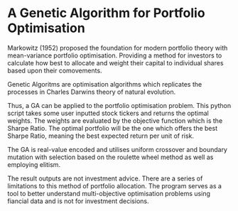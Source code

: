 # A Genetic Algorithm for Portfolio Optimisation 

Markowitz (1952) proposed the foundation for modern portfolio theory with mean-variance portfolio optimisation. Providing a method for investors to calculate how best to allocate and weight their capital to individual shares based upon their comovements. 

Genetic Algoritms are optimisation algorithms which replicates the processes in Charles Darwins theory of natural evolution.

Thus, a GA can be applied to the portfolio optimisation problem. This python script takes some user inputted stock tickers and returns the optimal weights. The weights are evaluated by the objective function which is the Sharpe Ratio. The optimal portfolio will be the one which offers the best Sharpe Ratio, meaning the best expected return per unit of risk.

The GA is real-value encoded and utilises uniform crossover and boundary mutation with selection based on the roulette wheel method as well as employing elitism. 

The result outputs are not investment advice. There are a series of limitations to this method of portfolio allocation. The program serves as a tool to better understand multi-objective optimisation problems using fiancial data and is not for investment decisions. 

